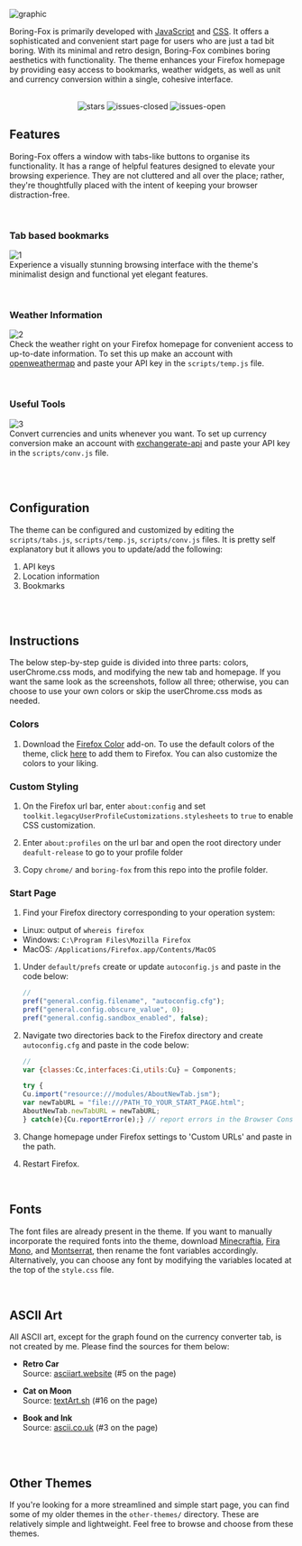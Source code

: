 ![graphic](https://github.com/user-attachments/assets/e9941297-3e90-44bd-9fdb-0a584126d0b2)
<br>

Boring-Fox is primarily developed with [JavaScript](https://en.wikipedia.org/wiki/JavaScript) and [CSS](https://developer.mozilla.org/en-US/docs/Web/CSS). It offers a sophisticated and convenient start page for users who are just a tad bit boring. With its minimal and retro design, Boring-Fox combines boring aesthetics with functionality. The theme enhances your Firefox homepage by providing easy access to bookmarks, weather widgets, as well as unit and currency conversion within a single, cohesive interface.
<br>
<br>
<div align="center">
    
![stars](https://img.shields.io/github/stars/ycatsh/Boring-Fox?&color=2e2e2f&labelColor=202020&style=for-the-badge)
![issues-closed](https://img.shields.io/github/issues-closed/ycatsh/Boring-Fox?color=2e2e2f&labelColor=202020&style=for-the-badge)
![issues-open](https://img.shields.io/github/issues/ycatsh/Boring-Fox?color=2e2e2f&labelColor=202020&style=for-the-badge)
    
</div>

## Features
Boring-Fox offers a window with tabs-like buttons to organise its functionality. It has a range of helpful features designed to elevate your browsing experience. They are not cluttered and all over the place; rather, they're thoughtfully placed with the intent of keeping your browser distraction-free. 

<br>

### Tab based bookmarks
![1](https://github.com/user-attachments/assets/b0207ce3-d3fd-4f9f-b3cb-752f800c5391)
<br>
Experience a visually stunning browsing interface with the theme's minimalist design and functional yet elegant features.

<br>

### Weather Information 
![2](https://github.com/user-attachments/assets/9a1a400d-3c34-4fe7-b8e9-9d92edc68e95)
<br>
Check the weather right on your Firefox homepage for convenient access to up-to-date information. To set this up make an account with [openweathermap](https://openweathermap.org/) and paste your API key in the `scripts/temp.js` file.

<br>

### Useful Tools 
![3](https://github.com/user-attachments/assets/f3400e3c-9651-44cc-b7e8-4d73c482bc5a)
<br>
Convert currencies and units whenever you want. To set up currency conversion make an account with [exchangerate-api](https://app.exchangerate-api.com/) and paste your API key in the `scripts/conv.js` file.


<br>
<br>


## Configuration  
The theme can be configured and customized by editing the `scripts/tabs.js`, `scripts/temp.js`, `scripts/conv.js` files. It is pretty self explanatory but it allows you to update/add the following:  
1. API keys
2. Location information 
3. Bookmarks


<br>
<br>


## Instructions   
The below step-by-step guide is divided into three parts: colors, userChrome.css mods, and modifying the new tab and homepage. If you want the same look as the screenshots, follow all three; otherwise, you can choose to use your own colors or skip the userChrome.css mods as needed.

### Colors

1. Download the [Firefox Color](https://addons.mozilla.org/en-US/firefox/addon/firefox-color/) add-on. To use the default colors of the theme, click [here](https://color.firefox.com/?theme=XQAAAAKEAwAAAAAAAABBKYhm849SCicxcUUSqiuG_ebZUZXOFqq-xzYqmKAKYyDZnHmbjO_VoNYUbmDc3gyZbFcmGEcSMfG8ny6dpdlnCVFOUqWQLLOzXX9FMWXkGoYmv23LdNR0bxjv21c6KuertwF-2DfJrieaJoQiNFgzILPpf7JMvqJC3-4gCbd-jB8szjUT20cXTTEvNV51fgMppmUS9oPJ17SnB84E6hdIg0ll2YYSCofK4P2Komedrb2jIs6b2I2_217C1iobfQ8vbPNz5whJrWZPuzNOFL60yNcXibipXbZddNhCNiBUOfxwgsjHhJAOwGsvPRjpul33ZP4dYjkM1-8zDfX4JS4iS0xZcyahdrJi_th_tTbCnhfq3sfXFkNthF2fVUAyyU8fpCb6uVF3xaPr_Z2Be1xlSY_2pCchjmuvnVCoBOCyxxOBQ5ltOt5eskg0zSl47hr4LP9g8E1MyzfhxxGwW4zU5j1ZRW_bBajyUw3VDGublCv9KsT1) to add them to Firefox. You can also customize the colors to your liking. 

### Custom Styling

1. On the Firefox url bar, enter `about:config` and set `toolkit.legacyUserProfileCustomizations.stylesheets` to `true` to enable CSS customization. 

2. Enter `about:profiles` on the url bar and open the root directory under `deafult-release` to go to your profile folder 
   
3. Copy `chrome/` and `boring-fox` from this repo into the profile folder.

### Start Page

1. Find your Firefox directory corresponding to your operation system:
- Linux: output of `whereis firefox`
- Windows: `C:\Program Files\Mozilla Firefox`
- MacOS: `/Applications/Firefox.app/Contents/MacOS`
   
1. Under `default/prefs` create or update `autoconfig.js` and paste in the code below:
    ```javascript
    //
    pref("general.config.filename", "autoconfig.cfg");
    pref("general.config.obscure_value", 0);
    pref("general.config.sandbox_enabled", false); 
    ```

2. Navigate two directories back to the Firefox directory and create `autoconfig.cfg` and paste in the code below:
    ```javascript
    //  
    var {classes:Cc,interfaces:Ci,utils:Cu} = Components;  
    
    try {  
    Cu.import("resource:///modules/AboutNewTab.jsm");  
    var newTabURL = "file:///PATH_TO_YOUR_START_PAGE.html";  
    AboutNewTab.newTabURL = newTabURL;  
    } catch(e){Cu.reportError(e);} // report errors in the Browser Console  
    ```

3. Change homepage under Firefox settings to 'Custom URLs' and paste in the path. 

4. Restart Firefox. 

<br>

## Fonts

The font files are already present in the theme. If you want to manually incorporate the required fonts into the theme, download [Minecraftia](https://www.dafont.com/minecraftia.font), [Fira Mono](https://fonts.google.com/specimen/Fira+Mono), and [Montserrat](https://fonts.google.com/specimen/Montserrat), then rename the font variables accordingly. Alternatively, you can choose any font by modifying the variables located at the top of the `style.css` file.

<br>

## ASCII Art

All ASCII art, except for the graph found on the currency converter tab, is not created by me. Please find the sources for them below:  

- **Retro Car**  
  Source: [asciiart.website](https://asciiart.website/index.php?art=transportation/cars) (#5 on the page)

- **Cat on Moon**  
  Source: [textArt.sh](https://textart.sh/topic/moon) (#16 on the page)

- **Book and Ink**  
  Source: [ascii.co.uk](https://ascii.co.uk/art/books) (#3 on the page)



<br>
<br>

## Other Themes 
If you're looking for a more streamlined and simple start page, you can find some of my older themes in the `other-themes/` directory. These are relatively simple and lightweight. Feel free to browse and choose from these themes.